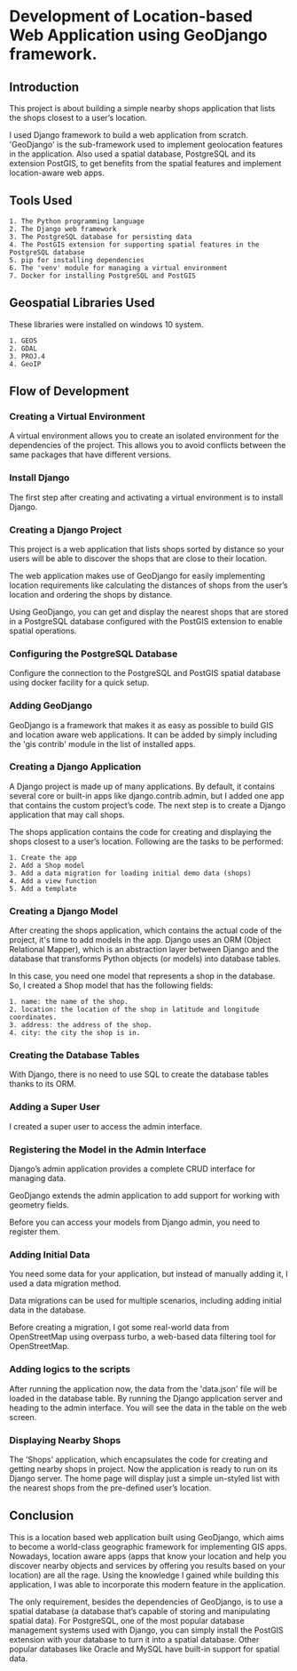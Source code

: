 
# Development of Location-based Web Application using GeoDjango framework.

## Introduction

This project is about building a simple nearby shops application that lists the shops closest to a user’s location.
 
I used Django framework to build a web application from scratch. 'GeoDjango' is the sub-framework used to implement geolocation features in the application. Also used a spatial database, PostgreSQL and its extension PostGIS, to get benefits from the spatial features and implement location-aware web apps.

## Tools Used

    1. The Python programming language
    2. The Django web framework
    3. The PostgreSQL database for persisting data
    4. The PostGIS extension for supporting spatial features in the PostgreSQL database
    5. pip for installing dependencies
    6. The 'venv' module for managing a virtual environment
    7. Docker for installing PostgreSQL and PostGIS
## Geospatial Libraries Used

These libraries were installed on windows 10 system.

    1. GEOS
    2. GDAL
    3. PROJ.4
    4. GeoIP 



## Flow of Development

### Creating a Virtual Environment

A virtual environment allows you to create an isolated environment for the dependencies of the project. This allows you to avoid conflicts between the same packages that have different versions.

### Install Django

The first step after creating and activating a virtual environment is to install Django. 

### Creating a Django Project

This project is a web application that lists shops sorted by distance so your users will be able to discover the shops that are close to their location.

The web application makes use of GeoDjango for easily implementing location requirements like calculating the distances of shops from the user’s location and ordering the shops by distance.

Using GeoDjango, you can get and display the nearest shops that are stored in a PostgreSQL database configured with the PostGIS extension to enable spatial operations.

### Configuring the PostgreSQL Database

Configure the connection to the PostgreSQL and PostGIS spatial database using docker facility for a quick setup.

### Adding GeoDjango

GeoDjango is a framework that makes it as easy as possible to build GIS and location aware web applications. It can be added by simply including the 'gis contrib' module in the list of installed apps.

### Creating a Django Application

A Django project is made up of many applications. By default, it contains several core or built-in apps like django.contrib.admin, but I added one app that contains the custom project’s code.
The next step is to create a Django application that may call shops.

The shops application contains the code for creating and displaying the shops closest to a user’s location. Following are the tasks to be performed:

    1. Create the app
    2. Add a Shop model
    3. Add a data migration for loading initial demo data (shops)
    4. Add a view function
    5. Add a template

### Creating a Django Model

After creating the shops application, which contains the actual code of the project, it's time to add models in the app. Django uses an ORM (Object Relational Mapper), which is an abstraction layer between Django and the database that transforms Python objects (or models) into database tables.

In this case, you need one model that represents a shop in the database. So, I created a Shop model that has the following fields:

    1. name: the name of the shop.
    2. location: the location of the shop in latitude and longitude coordinates.
    3. address: the address of the shop.
    4. city: the city the shop is in.

### Creating the Database Tables

With Django, there is no need to use SQL to create the database tables thanks to its ORM.

### Adding a Super User

I created a super user to access the admin interface.

### Registering the Model in the Admin Interface

Django’s admin application provides a complete CRUD interface for managing data.

GeoDjango extends the admin application to add support for working with geometry fields.

Before you can access your models from Django admin, you need to register them.

### Adding Initial Data

You need some data for your application, but instead of manually adding it, I used a data migration method.

Data migrations can be used for multiple scenarios, including adding initial data in the database.

Before creating a migration, I got some real-world data from OpenStreetMap using overpass turbo, a web-based data filtering tool for OpenStreetMap.

### Adding logics to the scripts

After running the application now, the data from the 'data.json' file will be loaded in the database table.
By running the Django application server and heading to the admin interface. You will see the data in the table on the web screen.

### Displaying Nearby Shops

The 'Shops' application, which encapsulates the code for creating and getting nearby shops in project.
Now the application is ready to run on its Django server. The home page will display just a simple un-styled list with the nearest shops from the pre-defined user’s location.
## Conclusion

This is a location based web application built using GeoDjango, which aims to become a world-class geographic framework for implementing GIS apps. 
Nowadays, location aware apps (apps that know your location and help you discover nearby objects and services by offering you results based on your location) 
are all the rage. Using the knowledge I gained while building this application, I was able to incorporate this modern feature in the application.

The only requirement, besides the dependencies of GeoDjango, is to use a spatial database (a database that’s capable of storing and manipulating spatial data). 
For PostgreSQL, one of the most popular database management systems used with Django, you can simply install the PostGIS extension with your database to turn it into a spatial database. 
Other popular databases like Oracle and MySQL have built-in support for spatial data.